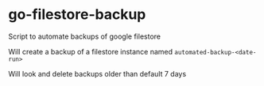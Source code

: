 # go-filestore-backup

Script to automate backups of google filestore

Will create a backup of a filestore instance named `automated-backup-<date-run>`

Will look and delete backups older than default 7 days
